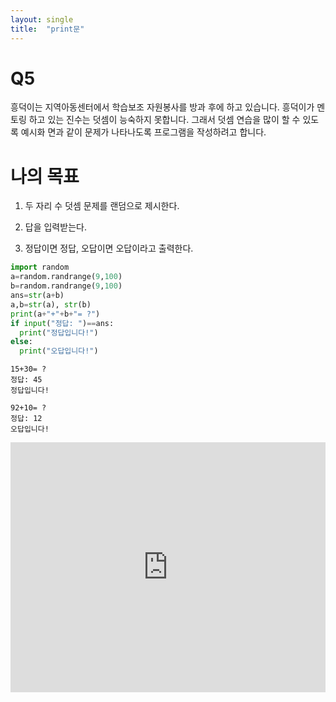 ```yaml
---
layout: single
title:  "print문"
---
```


# **Q5**

흥덕이는 지역아동센터에서 학습보조 자원봉사를 방과 후에 하고 있습니다. 흥덕이가 멘토링
하고 있는 진수는 덧셈이 능숙하지 못합니다. 그래서 덧셈 연습을 많이 할 수 있도록 예시화
면과 같이 문제가 나타나도록 프로그램을 작성하려고 합니다.

# **나의 목표**

1. 두 자리 수 덧셈 문제를 랜덤으로 제시한다.

2. 답을 입력받는다.

3. 정답이면 정답, 오답이면 오답이라고 출력한다.


```python
import random
a=random.randrange(9,100)
b=random.randrange(9,100)
ans=str(a+b)
a,b=str(a), str(b)
print(a+"+"+b+"= ?")
if input("정답: ")==ans:
  print("정답입니다!")
else:
  print("오답입니다!") 
```
```
15+30= ?
정답: 45
정답입니다!
```
```
92+10= ?
정답: 12
오답입니다!
```

<iframe height="400px" width="100%" src="https://replit.com/@Taek524/mathq5?lite=true" scrolling="no" frameborder="no" allowtransparency="true" allowfullscreen="true" sandbox="allow-forms allow-pointer-lock allow-popups allow-same-origin allow-scripts allow-modals"></iframe>
